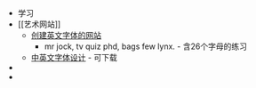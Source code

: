- 学习
- [[艺术网站]]
	- [创建英文字体的网站](https://beizhedenglong.github.io/weird-fonts/)
		- mr jock, tv quiz phd, bags few lynx. - 含26个字母的练习
	- [中英文字体设计](https://www.fonts.net.cn/) - 可下载
-
-